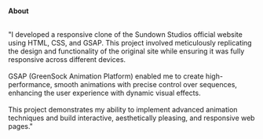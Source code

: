 <br>
<br>
<b>About</b>
<br>
<br>
<p>"I developed a responsive clone of the Sundown Studios official website using HTML, CSS, and GSAP. This project involved meticulously replicating the design and functionality of the original site while ensuring it was fully responsive across different devices.
<br>
<br>
 GSAP (GreenSock Animation Platform) enabled me to create high-performance, smooth animations with precise control over sequences, enhancing the user experience with dynamic visual effects.
 <br>
 <br>
 This project demonstrates my ability to implement advanced animation techniques and build interactive, aesthetically pleasing, and responsive web pages."</p>
